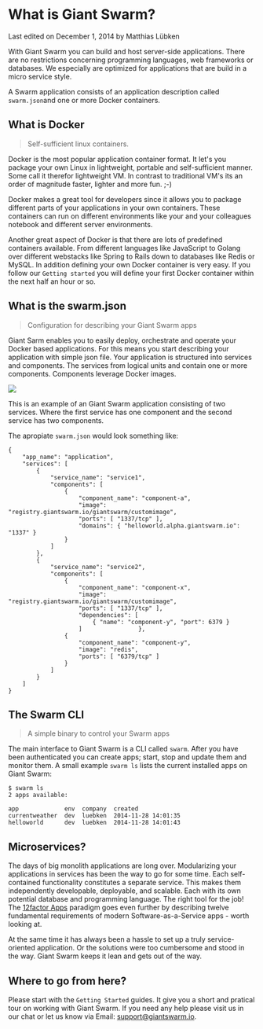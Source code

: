 # What is Giant Swarm?

<p class="lastmod">Last edited on December 1, 2014 by Matthias Lübken</p>


With Giant Swarm you can build and host server-side applications. There are no restrictions concerning programming languages, web frameworks or databases. We especially are optimized for applications that are build in a micro service style.

A Swarm application consists of an application description called `swarm.json`and one or more Docker containers. 

## What is Docker

> Self-sufficient linux containers.
 
Docker is the most popular application container format. It let's you package your own Linux in lightweight, portable and self-sufficient manner. Some call it therefor lightweight VM. In contrast to traditional VM's its an order of magnitude faster, lighter and more fun. ;-)

Docker makes a great tool for developers since it allows you to package different parts of your applications in your own containers. These containers can run on different environments like your and your colleagues notebook and different server environments.

Another great aspect of Docker is that there are lots of predefined containers available. From different languages like JavaScript to Golang over different webstacks like Spring to Rails down to databases like Redis or MySQL. In addition defining your own Docker container is very easy. If you follow our `Getting started` you will define your first Docker container within the next half an hour or so.

## What is the swarm.json

> Configuration for describing your Giant Swarm apps

Giant Sarm enables you to easily deploy, orchestrate and operate your Docker based applications. For this means you start describing your application with simple json file. Your application is structured into services and components. The services from logical units and contain one or more components. Components leverage Docker images.

![](/img/overview-app-service-component.png)

This is an example of an Giant Swarm application consisting of two services. Where the first service has one component and the second service has two components.  

The apropiate `swarm.json` would look something like:
```
{
    "app_name": "application",
    "services": [
        {
            "service_name": "service1",
            "components": [
                {
                    "component_name": "component-a",
                    "image": "registry.giantswarm.io/giantswarm/customimage",
                    "ports": [ "1337/tcp" ],
                    "domains": { "helloworld.alpha.giantswarm.io": "1337" }
                }
            ]
        },
        {
            "service_name": "service2",
            "components": [
                {
                    "component_name": "component-x",
                    "image": "registry.giantswarm.io/giantswarm/customimage",
                    "ports": [ "1337/tcp" ],
                    "dependencies": [
                        { "name": "component-y", "port": 6379 }
                    ]                },
                {
                    "component_name": "component-y",
                    "image": "redis",
                    "ports": [ "6379/tcp" ]
                }
            ]
        }
    ]
}
```

## The Swarm CLI

> A simple binary to control your Swarm apps

The main interface to Giant Swarm is a CLI called `swarm`. After you have been authenticated you can create apps; start, stop and update them and monitor them. A small example `swarm ls` lists the current installed apps on Giant Swarm:  

```
$ swarm ls
2 apps available:

app             env  company  created
currentweather  dev  luebken  2014-11-28 14:01:35
helloworld      dev  luebken  2014-11-28 14:01:43
```

## Microservices?

The days of big monolith applications are long over. Modularizing your applications in services has been the way to go for some time. Each self-contained functionality constitutes a separate service. This makes them independently developable, deployable, and scalable. Each with its own potential database and programming language. The right tool for the job! The [12factor Apps](http://12factor.net/) paradigm goes even further by describing twelve fundamental requirements of modern Software-as-a-Service apps - worth looking at.

At the same time it has always been a hassle to set up a truly service-oriented application. Or the solutions were too cumbersome and stood in the way. Giant Swarm keeps it lean and gets out of the way.


## Where to go from here?

Please start with the `Getting Started` guides. It give you a short and pratical tour on working with Giant Swarm. If you need any help please visit us in our chat or let us know via Email: [support@giantswarm.io](mailto:support@giantswarm.io).


   





